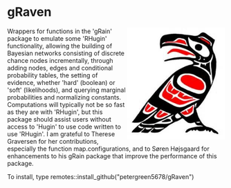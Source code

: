 # gRaven
<img align="right" height="260" src="https://github.com/petergreen5678/images/blob/master/raven.jpg">
Wrappers for functions in the 'gRain' package to emulate some 'RHugin' functionality, allowing the building of Bayesian networks consisting of discrete chance nodes incrementally, through adding nodes, edges and conditional probability tables, the setting of evidence, whether 'hard' (boolean) or 'soft' (likelihoods), and querying marginal probabilities and normalizing constants. Computations will typically not be so fast as they are with 'RHugin', but this package should assist users without access to 'Hugin' to use code written to use 'RHugin'. I am grateful to Therese Graversen for her contributions, especially the function map.configurations, and to Søren Højsgaard for enhancements to his gRain package that improve the performance of this package.

To install, type remotes::install_github("petergreen5678/gRaven")
